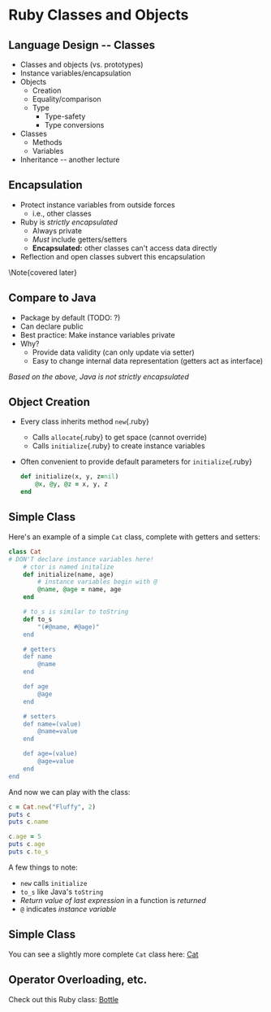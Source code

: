 Ruby Classes and Objects
========================

Language Design -- Classes
--------------------------

-   Classes and objects (vs. prototypes)
-   Instance variables/encapsulation
-   Objects
    -   Creation
    -   Equality/comparison
    -   Type
        -   Type-safety
        -   Type conversions
-   Classes
    -   Methods
    -   Variables
-   Inheritance -- another lecture

Encapsulation
-------------

-   Protect instance variables from outside forces
    -   i.e., other classes
-   Ruby is *strictly encapsulated*
    -   Always private
    -   *Must* include getters/setters
    -   **Encapsulated:** other classes can't access data directly
-   Reflection and open classes subvert this encapsulation

\Note{covered later}

Compare to Java
---------------

-   Package by default (TODO: ?)
-   Can declare public
-   Best practice: Make instance variables private
-   Why?
    -   Provide data validity (can only update via setter)
    -   Easy to change internal data representation (getters act as interface)

*Based on the above, Java is not strictly encapsulated*

Object Creation
---------------

-   Every class inherits method `new`{.ruby}
    -   Calls `allocate`{.ruby} to get space (cannot override)
    -   Calls `initialize`{.ruby} to create instance variables
-   Often convenient to provide default parameters for `initialize`{.ruby}

    ```ruby
    def initialize(x, y, z=nil)
        @x, @y, @z = x, y, z
    end
    ```

Simple Class
------------

Here's an example of a simple `Cat` class, complete with getters and setters:

```ruby
class Cat
# DON'T declare instance variables here!
    # ctor is named initalize
    def initialize(name, age)
        # instance variables begin with @
        @name, @age = name, age
    end

    # to_s is similar to toString
    def to_s
        "(#@name, #@age)"
    end

    # getters
    def name
        @name
    end

    def age
        @age
    end

    # setters
    def name=(value)
        @name=value
    end

    def age=(value)
        @age=value
    end
end
```

And now we can play with the class:

```ruby
c = Cat.new("Fluffy", 2)
puts c
puts c.name

c.age = 5
puts c.age
puts c.to_s
```

A few things to note:

-   `new` calls `initialize`
-   `to_s` like Java's `toString`
-   *Return value of last expression* in a function is *returned*
-   `@` indicates *instance variable*

Simple Class
------------

You can see a slightly more complete `Cat` class here:
[Cat](demo_files/ruby_classes-1.rb)


Operator Overloading, etc.
--------------------------

Check out this Ruby class: [Bottle](demo_files/ruby_classes-2.rb)

